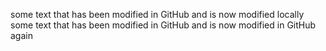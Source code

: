 some text that has been modified in GitHub and is now modified locally
some text that has been modified in GitHub and is now modified in GitHub again
